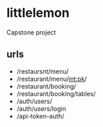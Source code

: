 # littlelemon
Capstone project

## urls
- /restaursnt/menu/
- /restaurant/menu/<int:pk>/
- /restaurant/booking/
- /restaurant/booking/tables/
- /auth/users/
- /auth/users/login
- /api-token-auth/
